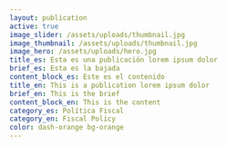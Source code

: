 ```yaml
---
layout: publication
active: true
image_slider: /assets/uploads/thumbnail.jpg
image_thumbnail: /assets/uploads/thumbnail.jpg
image_hero: /assets/uploads/hero.jpg
title_es: Esta es una publicación lorem ipsum dolor
brief_es: Esta es la bajada
content_block_es: Este es el contenido
title_en: This is a publication lorem ipsum dolor
brief_en: This is the brief
content_block_en: This is the content
category_es: Política Fiscal
category_en: Fiscal Policy
color: dash-orange bg-orange
---
```

